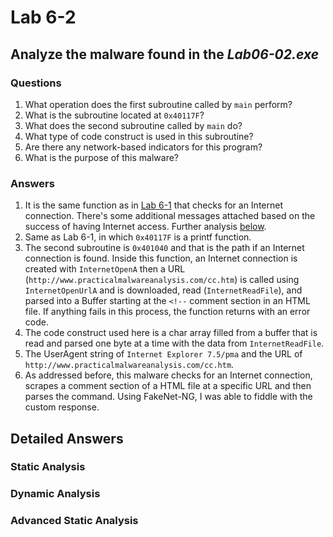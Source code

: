 # Lab 6-2

## Analyze the malware found in the *Lab06-02.exe*

### Questions

1. What operation does the first subroutine called by `main` perform?
2. What is the subroutine located at `0x40117F`?
3. What does the second subroutine called by `main` do?
4. What type of code construct is used in this subroutine?
5. Are there any network-based indicators for this program?
6. What is the purpose of this malware?

### Answers

1. It is the same function as in [Lab 6-1](/Chap6/6-1/README.md#answers) that checks for an Internet connection. There's some additional messages attached based on the success of having Internet access. Further analysis [below](#detailed-answers).
2. Same as Lab 6-1, in which `0x40117F` is a printf function.
3. The second subroutine is `0x401040` and that is the path if an Internet connection is found. Inside this function, an Internet connection is created with `InternetOpenA` then a URL (`http://www.practicalmalwareanalysis.com/cc.htm`) is called using `InternetOpenUrlA` and is downloaded, read (`InternetReadFile`), and parsed into a Buffer starting at the `<!--` comment section in an HTML file. If anything fails in this process, the function returns with an error code.
4. The code construct used here is a char array filled from a buffer that is read and parsed one byte at a time with the data from `InternetReadFile`.
5. The UserAgent string of `Internet Explorer 7.5/pma` and the URL of `http://www.practicalmalwareanalysis.com/cc.htm`.
6. As addressed before, this malware checks for an Internet connection, scrapes a comment section of a HTML file at a specific URL and then parses the command. Using FakeNet-NG, I was able to fiddle with the custom response.

## Detailed Answers

### Static Analysis

### Dynamic Analysis

### Advanced Static Analysis
